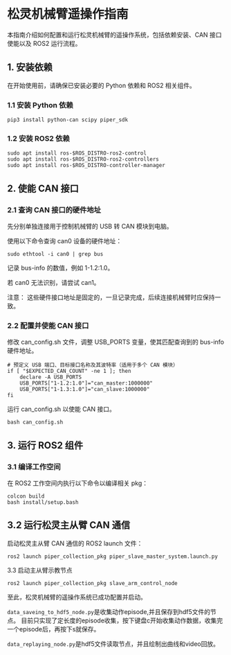 # 松灵机械臂遥操作指南

本指南介绍如何配置和运行松灵机械臂的遥操作系统，包括依赖安装、CAN 接口使能以及 ROS2 运行流程。

## 1. 安装依赖

在开始使用前，请确保已安装必要的 Python 依赖和 ROS2 相关组件。

### 1.1 安装 Python 依赖
```shell
pip3 install python-can scipy piper_sdk
```


### 1.2 安装 ROS2 依赖
```shell
sudo apt install ros-$ROS_DISTRO-ros2-control
sudo apt install ros-$ROS_DISTRO-ros2-controllers
sudo apt install ros-$ROS_DISTRO-controller-manager
```
## 2. 使能 CAN 接口

### 2.1 查询 CAN 接口的硬件地址

先分别单独连接用于控制机械臂的 USB 转 CAN 模块到电脑。

使用以下命令查询 can0 设备的硬件地址：
```shell
sudo ethtool -i can0 | grep bus
```
记录 bus-info 的数值，例如 1-1.2:1.0。

若 can0 无法识别，请尝试 can1。

注意： 这些硬件接口地址是固定的，一旦记录完成，后续连接机械臂时应保持一致。

### 2.2 配置并使能 CAN 接口

修改 can_config.sh 文件，调整 USB_PORTS 变量，使其匹配查询到的 bus-info 硬件地址。
```shell
# 预定义 USB 端口、目标接口名称及其波特率（适用于多个 CAN 模块）
if [ "$EXPECTED_CAN_COUNT" -ne 1 ]; then
    declare -A USB_PORTS
    USB_PORTS["1-1.2:1.0"]="can_master:1000000"
    USB_PORTS["1-1.3:1.0"]="can_slave:1000000"
fi
```
运行 can_config.sh 以使能 CAN 接口。
```shell
bash can_config.sh
```
## 3. 运行 ROS2 组件

### 3.1 编译工作空间

在 ROS2 工作空间内执行以下命令以编译相关 pkg：
```shell
colcon build
bash install/setup.bash
```

## 3.2 运行松灵主从臂 CAN 通信

启动松灵主从臂 CAN 通信的 ROS2 launch 文件：
```shell
ros2 launch piper_collection_pkg piper_slave_master_system.launch.py
```
3.3 启动主从臂示教节点
```shell
ros2 launch piper_collection_pkg slave_arm_control_node
```
至此，松灵机械臂的遥操作系统已成功配置并启动。


`data_saveing_to_hdf5_node.py`是收集动作episode,并且保存到hdf5文件的节点。
目前只实现了定长度的episode收集，按下键盘c开始收集动作数据，收集完一个episode后，再按下s就保存。

`data_replaying_node.py`是hdf5文件读取节点，并且绘制出曲线和video回放。
